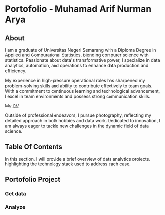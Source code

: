 # Portofolio - Muhamad Arif Nurman Arya
## About
I am a graduate of Universitas Negeri Semarang with a Diploma Degree in Applied and Computational Statistics, blending computer science with statistics. Passionate about data's transformative power, I specialize in data 
analytics, automation, and operations to enhance data production and efficiency. 

My experience in high-pressure operational roles has sharpened my problem-solving skills and ability to contribute effectively to team goals. With a commitment to continuous learning and technological advancement, I excel in team environments and possess strong communication skills. 

My [CV](https://github.com/muhamadarifna/Portofolio-Arif/blob/main/CV_Muh%20Arif%20Nurman%20Arya.pdf).


Outside of professional endeavors, I pursue photography, reflecting my detailed approach in both hobbies and data work. Dedicated to innovation, I am always eager to tackle new challenges in the dynamic field of data science.

## Table Of Contents
In this section, I will provide a brief overview of data analytics projects, highlighting the technology stack used to address each case.

## Portofolio Project

### Get data

### Analyze
